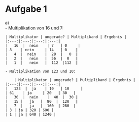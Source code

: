# Aufgabe 1

a)  
    - Multiplikation von 16 und 7:

    | Multiplikator | ungerade? | Multiplikand | Ergebnis |
    |:---:|:---:|:---:|:---:|
    |   16  |  nein    | 7   | 0     |
    | 8    | nein     | 14   | 0    |
    |   4  |  nein    |  28  |   0  |
    |   2  |   nein   |  56  |  0   |
    |   1  |   nein   |  112  |112  |

    - Multiplikation von 123 und 10:

        | Multiplikator | ungerade? | Multiplikand | Ergebnis |
    |:---:|:---:|:---:|:---:|
    |   123  |  ja    | 10   | 10     |
    | 61    | ja     | 20   | 30   |
    |   30  |  nein    |  40  |  30 |
    |   15 |   ja   |  80  |  120   |
    |   7  |   ja   |  160  | 280  |
    | 3 | ja | 320 | 600 |
    | 1 | ja | 640 | 1240 |